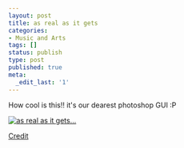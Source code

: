 ```yaml
---
layout: post
title: as real as it gets
categories:
- Music and Arts
tags: []
status: publish
type: post
published: true
meta:
  _edit_last: '1'
---
```

How cool is this!! it's our dearest photoshop GUI :P

[ ![as real as it gets...](http://farm4.static.flickr.com/3055/2982281565_65ae45517e.jpg) ](http://www.flickr.com/photos/18697966@N00/2982281565/ "as real as it gets... by wandaaaa, on Flickr")

[Credit](http://www.flickr.com/photos/18697966@N00/2982281565/in/set-72157608377333404/)
